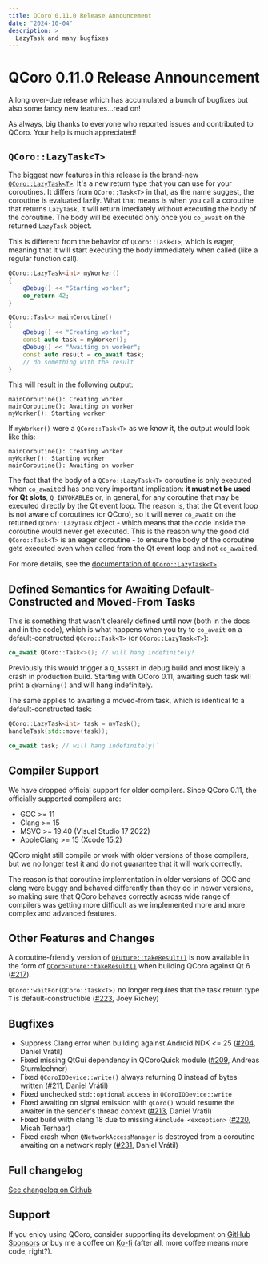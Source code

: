 ```yaml
---
title: QCoro 0.11.0 Release Announcement
date: "2024-10-04"
description: >
  LazyTask and many bugfixes
---
```


<!--
SPDX-FileCopyrightText: 2024 Daniel Vrátil <dvratil@kde.org>

SPDX-License-Identifier: GFDL-1.3-or-later
-->

# QCoro 0.11.0 Release Announcement

A long over-due release which has accumulated a bunch of bugfixes but also some
fancy new features...read on!

As always, big thanks to everyone who reported issues and contributed to QCoro.
Your help is much appreciated!

## `QCoro::LazyTask<T>`

The biggest new features in this release is the brand-new [`QCoro::LazyTask<T>`][qcoro-lazytask].
It's a new return type that you can use for your coroutines. It differs from `QCoro::Task<T>`
in that, as the name suggest, the coroutine is evaluated lazily. What that means is when
you call a coroutine that returns `LazyTask`, it will return imediately without executing
the body of the coroutine. The body will be executed only once you `co_await` on the returned
`LazyTask` object.

This is different from the behavior of `QCoro::Task<T>`, which is eager, meaning that it will
start executing the body immediately when called (like a regular function call).

```cpp
QCoro::LazyTask<int> myWorker()
{
    qDebug() << "Starting worker";
    co_return 42;
}

QCoro::Task<> mainCoroutine()
{
    qDebug() << "Creating worker";
    const auto task = myWorker();
    qDebug() << "Awaiting on worker";
    const auto result = co_await task;
    // do something with the result
}
```

This will result in the following output:

```plain
mainCoroutine(): Creating worker
mainCoroutine(): Awaiting on worker
myWorker(): Starting worker
```

If `myWorker()` were a `QCoro::Task<T>` as we know it, the output would look like this:

```plain
mainCoroutine(): Creating worker
myWorker(): Starting worker
mainCoroutine(): Awaiting on worker
```

The fact that  the body of a  `QCoro::LazyTask<T>` coroutine is only executed when `co_await`ed has one
very important implication: **it must not be used for Qt slots**, `Q_INVOKABLE`s or, in general, for any
coroutine that may be executed directly by the Qt event loop. The reason is, that the Qt event loop
is not aware of coroutines (or QCoro), so it will never `co_await` on the returned `QCoro::LazyTask`
object - which means that the code inside the coroutine would never get executed. This is the
reason why the good old `QCoro::Task<T>` is an eager coroutine - to ensure the body of the coroutine
gets executed even when called  from the Qt event loop and not `co_await`ed.

For more details, see the [documentation of `QCoro::LazyTask<T>`][qcoro-lazytask].

## Defined Semantics for Awaiting Default-Constructed and Moved-From Tasks

This is something that wasn't clearely defined until now (both in the docs and in the code), which is
what happens when you try to `co_await` on a default-constructed `QCoro::Task<T>` (or `QCoro::LazyTask<T>`):

```cpp
co_await QCoro::Task<>(); // will hang indefinitely!
```

Previously this would trigger a `Q_ASSERT` in debug build and most likely a crash in production build.
Starting with QCoro 0.11, awaiting such task will print a `qWarning()` and will hang indefinitely.

The same applies to awaiting a moved-from task, which is identical to a default-constructed task:

```cpp
QCoro::LazyTask<int> task = myTask();
handleTask(std::move(task));

co_await task; // will hang indefinitely!`
```

## Compiler Support

We have dropped official support for older compilers. Since QCoro 0.11, the officially supported compilers are:

* GCC >= 11
* Clang >= 15
* MSVC >= 19.40 (Visual Studio 17 2022)
* AppleClang >= 15 (Xcode 15.2)

QCoro might still compile or work with older versions of those compilers, but we no longer test it and
do not guarantee that it will work correctly.

The reason is that coroutine implementation in older versions of GCC and clang were buggy and behaved differently
than they do in newer versions, so making sure that QCoro behaves correctly across wide range of compilers was
getting more difficult as we implemented more and more complex and advanced features.

## Other Features and Changes

A coroutine-friendly version of [`QFuture::takeResult()`][qtdoc-qfuture-takeresult] is now available in the
form of [`QCoroFuture::takeResult()`][qcorofuture-takeresult] when building QCoro against Qt 6 ([#217][issue217]).

`QCoro::waitFor(QCoro::Task<T>)`  no longer requires that the task return type `T` is default-constructible ([#223][pr223], Joey Richey)

## Bugfixes

* Suppress Clang error when building against Android NDK <= 25 ([#204][issue204], Daniel Vrátil)
* Fixed missing QtGui dependency in QCoroQuick module ([#209][pr209], Andreas Sturmlechner)
* Fixed `QCoroIODevice::write()` always returning 0 instead of bytes written ([#211][issue211], Daniel Vrátil)
* Fixed unchecked `std::optional` access in `QCoroIODevice::write`
* Fixed awaiting on signal emission with `qCoro()` would resume the awaiter in the sender's thread context ([#213][issue213], Daniel Vrátil)
* Fixed build wilth clang 18 due to missing `#include <exception>` ([#220][pr220], Micah Terhaar)
* Fixed crash when `QNetworkAccessManager` is destroyed from a coroutine awaiting on a network reply ([#231][issue231], Daniel Vrátil)

## Full changelog

[See changelog on Github](https://github.com/danvratil/qcoro/releases/tag/v0.11.0)

## Support

If you enjoy using QCoro, consider supporting its development on [GitHub Sponsors][github-sponsors] or buy me a coffee
on [Ko-fi][kofi] (after all, more coffee means more code, right?).


[issue231]: https://github.com/danvratil/qcoro/issues/231
[issue217]: https://github.com/danvratil/qcoro/issues/217
[issue213]: https://github.com/danvratil/qcoro/issues/213
[issue211]: https://github.com/danvratil/qcoro/issues/211
[issue204]: https://github.com/danvratil/qcoro/issues/204
[pr223]: https://github.com/danvratil/qcoro/pulls/223
[pr220]: https://github.com/danvratil/qcoro/pulls/220
[pr209]: https://github.com/danvratil/qcoro/pulls/209

[qtdoc-qfuture-takeresult]: https://doc.qt.io/qt-6/qfuture.html#takeResult
[qcorofuture-takeresult]: ../../reference/core/qfuture.md#takeResult
[qcoro-lazytask]: ../../reference/coro/lazytask.md

[github-sponsors]: https://github.com/sponsors/danvratil
[kofi]: https://ko-fi.com/danvratil
